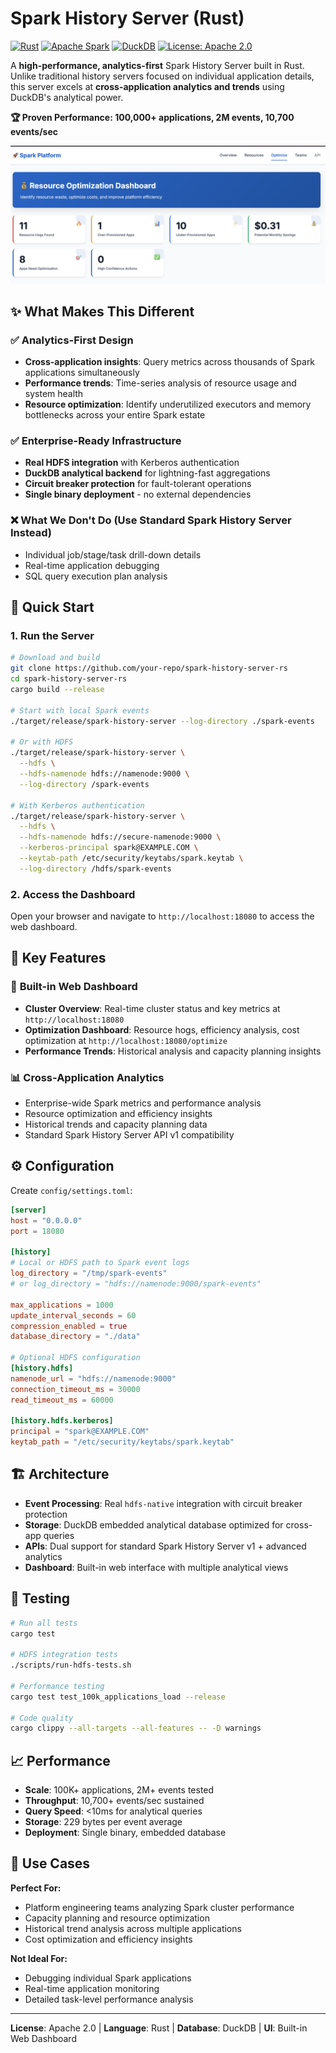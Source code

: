 # Spark History Server (Rust)

[![Rust](https://img.shields.io/badge/rust-%23000000.svg?style=for-the-badge&logo=rust&logoColor=white)](https://www.rust-lang.org/)
[![Apache Spark](https://img.shields.io/badge/Apache%20Spark-FDEE21?style=for-the-badge&logo=apachespark&logoColor=black)](https://spark.apache.org/)
[![DuckDB](https://img.shields.io/badge/DuckDB-FFF000?style=for-the-badge&logo=duckdb&logoColor=black)](https://duckdb.org/)
[![License: Apache 2.0](https://img.shields.io/badge/License-Apache_2.0-blue.svg?style=for-the-badge)](https://opensource.org/licenses/Apache-2.0)

A **high-performance, analytics-first** Spark History Server built in Rust. Unlike traditional history servers focused on individual application details, this server excels at **cross-application analytics and trends** using DuckDB's analytical power.

**🏆 Proven Performance: 100,000+ applications, 2M events, 10,700 events/sec**

![Summary](img/summary.png)

## ✨ What Makes This Different

### ✅ **Analytics-First Design**
- **Cross-application insights**: Query metrics across thousands of Spark applications simultaneously  
- **Performance trends**: Time-series analysis of resource usage and system health
- **Resource optimization**: Identify underutilized executors and memory bottlenecks across your entire Spark estate

### ✅ **Enterprise-Ready Infrastructure**
- **Real HDFS integration** with Kerberos authentication
- **DuckDB analytical backend** for lightning-fast aggregations
- **Circuit breaker protection** for fault-tolerant operations
- **Single binary deployment** - no external dependencies

### ❌ **What We Don't Do** (Use Standard Spark History Server Instead)
- Individual job/stage/task drill-down details
- Real-time application debugging
- SQL query execution plan analysis

## 🚀 Quick Start

### 1. Run the Server

```bash
# Download and build
git clone https://github.com/your-repo/spark-history-server-rs
cd spark-history-server-rs
cargo build --release

# Start with local Spark events
./target/release/spark-history-server --log-directory ./spark-events

# Or with HDFS
./target/release/spark-history-server \
  --hdfs \
  --hdfs-namenode hdfs://namenode:9000 \
  --log-directory /spark-events

# With Kerberos authentication
./target/release/spark-history-server \
  --hdfs \
  --hdfs-namenode hdfs://secure-namenode:9000 \
  --kerberos-principal spark@EXAMPLE.COM \
  --keytab-path /etc/security/keytabs/spark.keytab \
  --log-directory /hdfs/spark-events
```

### 2. Access the Dashboard

Open your browser and navigate to `http://localhost:18080` to access the web dashboard.

## 🎯 Key Features

### 🎨 **Built-in Web Dashboard**
- **Cluster Overview**: Real-time cluster status and key metrics at `http://localhost:18080`
- **Optimization Dashboard**: Resource hogs, efficiency analysis, cost optimization at `http://localhost:18080/optimize`
- **Performance Trends**: Historical analysis and capacity planning insights

### 📊 **Cross-Application Analytics**
- Enterprise-wide Spark metrics and performance analysis
- Resource optimization and efficiency insights
- Historical trends and capacity planning data
- Standard Spark History Server API v1 compatibility

## ⚙️ Configuration

Create `config/settings.toml`:

```toml
[server]
host = "0.0.0.0"
port = 18080

[history]
# Local or HDFS path to Spark event logs
log_directory = "/tmp/spark-events"
# or log_directory = "hdfs://namenode:9000/spark-events"

max_applications = 1000
update_interval_seconds = 60
compression_enabled = true
database_directory = "./data"

# Optional HDFS configuration
[history.hdfs]
namenode_url = "hdfs://namenode:9000"
connection_timeout_ms = 30000
read_timeout_ms = 60000

[history.hdfs.kerberos]
principal = "spark@EXAMPLE.COM" 
keytab_path = "/etc/security/keytabs/spark.keytab"
```

## 🏗️ Architecture

- **Event Processing**: Real `hdfs-native` integration with circuit breaker protection
- **Storage**: DuckDB embedded analytical database optimized for cross-app queries
- **APIs**: Dual support for standard Spark History Server v1 + advanced analytics
- **Dashboard**: Built-in web interface with multiple analytical views

## 🧪 Testing

```bash
# Run all tests
cargo test

# HDFS integration tests  
./scripts/run-hdfs-tests.sh

# Performance testing
cargo test test_100k_applications_load --release

# Code quality
cargo clippy --all-targets --all-features -- -D warnings
```

## 📈 Performance

- **Scale**: 100K+ applications, 2M+ events tested
- **Throughput**: 10,700+ events/sec sustained
- **Query Speed**: <10ms for analytical queries  
- **Storage**: 229 bytes per event average
- **Deployment**: Single binary, embedded database

## 🤝 Use Cases

**Perfect For:**
- Platform engineering teams analyzing Spark cluster performance
- Capacity planning and resource optimization
- Historical trend analysis across multiple applications
- Cost optimization and efficiency insights

**Not Ideal For:**
- Debugging individual Spark applications
- Real-time application monitoring
- Detailed task-level performance analysis

---

**License**: Apache 2.0 | **Language**: Rust | **Database**: DuckDB | **UI**: Built-in Web Dashboard